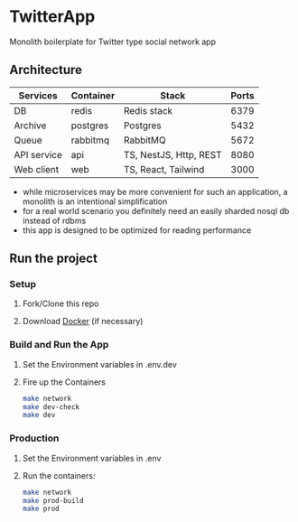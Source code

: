 # TwitterApp

Monolith boilerplate for Twitter type social network app

## Architecture

| Services    | Container | Stack                  | Ports |
| ----------- | --------- | ---------------------- | ----- |
| DB          | redis     | Redis stack            | 6379  |
| Archive     | postgres  | Postgres               | 5432  |
| Queue       | rabbitmq  | RabbitMQ               | 5672  |
| API service | api       | TS, NestJS, Http, REST | 8080  |
| Web client  | web       | TS, React, Tailwind    | 3000  |

- while microservices may be more convenient for such an application, a monolith is an intentional simplification
- for a real world scenario you definitely need an easily sharded nosql db instead of rdbms
- this app is designed to be optimized for reading performance

## Run the project

### Setup

1. Fork/Clone this repo

1. Download [Docker](https://docs.docker.com/desktop/mac/install/) (if necessary)

### Build and Run the App

1. Set the Environment variables in .env.dev

1. Fire up the Containers

   ```sh
   make network
   make dev-check
   make dev
   ```

### Production

1. Set the Environment variables in .env

1. Run the containers:

   ```sh
   make network
   make prod-build
   make prod
   ```
